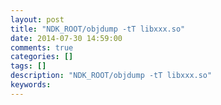 ```yaml
---
layout: post
title: "NDK_ROOT/objdump -tT libxxx.so"
date: 2014-07-30 14:59:00 
comments: true
categories: []
tags: []
description: "NDK_ROOT/objdump -tT libxxx.so"
keywords: 
---
```





